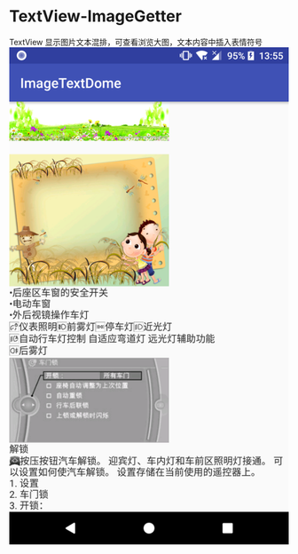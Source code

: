 # TextView-ImageGetter
TextView 显示图片文本混排，可查看浏览大图，文本内容中插入表情符号
![image](https://github.com/heshiqi/TextView-ImageGetter/blob/master/device.png) 
